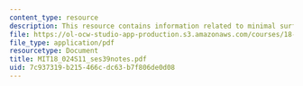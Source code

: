 ```yaml
---
content_type: resource
description: This resource contains information related to minimal surfaces.
file: https://ol-ocw-studio-app-production.s3.amazonaws.com/courses/18-024-multivariable-calculus-with-theory-spring-2011/7c937319b215466cdc63b7f806de0d08_MIT18_024S11_ses39notes.pdf
file_type: application/pdf
resourcetype: Document
title: MIT18_024S11_ses39notes.pdf
uid: 7c937319-b215-466c-dc63-b7f806de0d08
---
```

